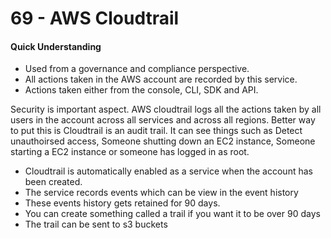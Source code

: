 # 69 - AWS Cloudtrail

#### Quick Understanding 

* Used from a governance and compliance perspective. 
* All actions taken in the AWS account are recorded by this service.
* Actions taken either from the console, CLI, SDK and API.

Security is important aspect. AWS cloudtrail logs all the actions taken by all users in the account across all services and across all regions. Better way to put this is Cloudtrail is an audit trail. It can see things such as Detect unauthoirsed access, Someone shutting down an EC2 instance, Someone starting a EC2 instance or someone has logged in as root. 

* Cloudtrail is automatically enabled as a service when the account has been created.
* The service records events which can be view in the event history
* These events history gets retained for 90 days. 
* You can create something called a trail if you want it to be over 90 days
* The trail can be sent to s3 buckets




